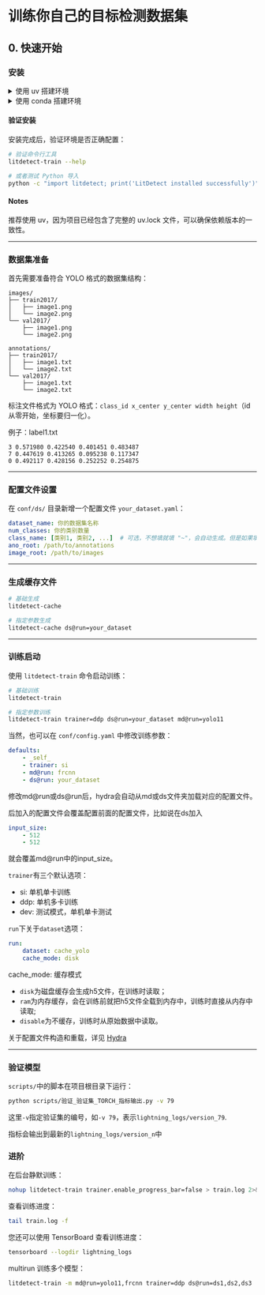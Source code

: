 # 训练你自己的目标检测数据集
## 0. 快速开始
### 安装

<details>
<summary>使用 uv 搭建环境</summary>

LitDetect 项目已经包含了 `uv.lock` 文件，可以直接使用 uv 来管理依赖：

```bash
# 克隆项目
git clone https://github.com/AbaK1r/LitDetect.git
cd LitDetect

# 使用 uv 安装依赖
uv sync
``` 

uv.lock 文件中已经定义了 litdetect 包为可编辑安装，这意味着您可以直接在开发环境中修改代码。
</details>

<details>
<summary>使用 conda 搭建环境</summary>

由于项目需要 Python 3.12+ ，您可以这样创建 conda 环境：

```bash
# 创建 conda 环境
conda create -n litdetect python=3.12
conda activate litdetect

# 克隆项目
git clone https://github.com/AbaK1r/LitDetect.git
cd LitDetect

# 安装项目依赖
pip install -e .

```
</details>

#### 验证安装

安装完成后，验证环境是否正确配置：

```bash
# 验证命令行工具
litdetect-train --help

# 或者测试 Python 导入
python -c "import litdetect; print('LitDetect installed successfully')"
```

#### Notes

推荐使用 uv，因为项目已经包含了完整的 uv.lock 文件，可以确保依赖版本的一致性。

---

### 数据集准备

首先需要准备符合 YOLO 格式的数据集结构：

```
images/
├── train2017/
│   ├── image1.png
│   └── image2.png
└── val2017/
    ├── image1.png
    └── image2.png

annotations/
├── train2017/
│   ├── image1.txt
│   └── image2.txt
└── val2017/
    ├── image1.txt
    └── image2.txt
```

标注文件格式为 YOLO 格式：`class_id x_center y_center width height`（id从零开始，坐标要归一化）。

例子：label1.txt
```
3 0.571980 0.422540 0.401451 0.483487
7 0.447619 0.413265 0.095238 0.117347
0 0.492117 0.428156 0.252252 0.254875
```

---

### 配置文件设置

在 `conf/ds/` 目录新增一个配置文件 `your_dataset.yaml`：

```yaml
dataset_name: 你的数据集名称
num_classes: 你的类别数量
class_name: [类别1, 类别2, ...]  # 可选，不想填就填 "~"，会自动生成。但是如果填的话，请确保类别数量与类别名称一致。
ano_root: /path/to/annotations
image_root: /path/to/images
```

---

### 生成缓存文件
```bash
# 基础生成
litdetect-cache

# 指定参数生成
litdetect-cache ds@run=your_dataset
```

---

### 训练启动

使用 `litdetect-train` 命令启动训练：

```bash
# 基础训练
litdetect-train

# 指定参数训练
litdetect-train trainer=ddp ds@run=your_dataset md@run=yolo11
```

当然，也可以在 `conf/config.yaml` 中修改训练参数：

```yaml
defaults:
    - _self_
    - trainer: si
    - md@run: frcnn
    - ds@run: your_dataset
```

修改md@run或ds@run后，hydra会自动从md或ds文件夹加载对应的配置文件。

后加入的配置文件会覆盖配置前面的配置文件，比如说在ds加入

```yaml
input_size:
    - 512
    - 512
```
就会覆盖md@run中的input_size。

```trainer```有三个默认选项：
- si: 单机单卡训练
- ddp: 单机多卡训练
- dev: 测试模式，单机单卡测试

```run```下关于```dataset```选项：
```yaml
run:
    dataset: cache_yolo
    cache_mode: disk
```
cache_mode: 缓存模式
- ```disk```为磁盘缓存会生成h5文件，在训练时读取；
- ```ram```为内存缓存，会在训练前就把h5文件全载到内存中，训练时直接从内存中读取;
- ```disable```为不缓存，训练时从原始数据中读取。

关于配置文件构造和重载，详见 [Hydra](https://hydra.cc/docs/intro/)

---
### 验证模型

```scripts/```中的脚本在项目根目录下运行：
```bash
python scripts/验证_验证集_TORCH_指标输出.py -v 79
```
这里```-v```指定验证集的编号，如```-v 79```，表示```lightning_logs/version_79```.

指标会输出到最新的```lightning_logs/version_n```中

### 进阶

在后台静默训练：
```bash
nohup litdetect-train trainer.enable_progress_bar=false > train.log 2>&1 &
```

查看训练进度：
```bash
tail train.log -f
 ```
您还可以使用 TensorBoard 查看训练进度：
```bash
tensorboard --logdir lightning_logs
```

multirun 训练多个模型：
```bash
litdetect-train -m md@run=yolo11,frcnn trainer=ddp ds@run=ds1,ds2,ds3
```